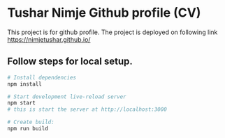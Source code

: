 # Tushar Nimje Github profile (CV)

This project is for github profile. The project is deployed on following link https://nimjetushar.github.io/

## Follow steps for local setup.
```sh
# Install dependencies
npm install

# Start development live-reload server
npm start
# this is start the server at http://localhost:3000

# Create build:
npm run build
```
